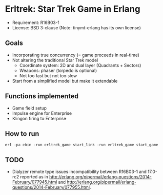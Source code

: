 # Erltrek: Star Trek Game in Erlang

* Requirement: R16B03-1
* License: BSD 3-clause (Note: tinymt-erlang has its own license)

## Goals

* Incorporating true concurrency (= game proceeds in real-time)
* Not altering the traditional Star Trek model
    * Coordinate system: 2D and dual layer (Quadrants + Sectors)
    * Weapons: phaser (torpedo is optional)
    * Not too fast but not too slow
* Start from a simplified model but make it extendable

## Functions implemented

* Game field setup
* Impulse engine for Enterprise
* Klingon firing to Enterprise

## How to run

    erl -pa ebin -run erltrek_game start_link -run erltrek_game start_game

## TODO

* Dialyzer remote type issues incompatibility between R16B03-1 and 17.0-rc2 reported as in
<http://erlang.org/pipermail/erlang-questions/2014-February/077945.html> and <http://erlang.org/pipermail/erlang-questions/2014-February/077955.html>.
